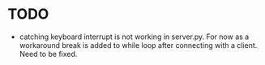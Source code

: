 # TODO
* catching keyboard interrupt is not working in server.py. For now as a workaround break is added to while loop after connecting with a client. Need to be fixed.